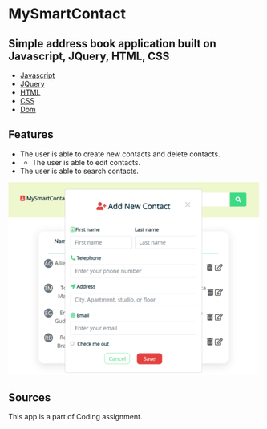 # MySmartContact

## Simple address book application built on Javascript, JQuery, HTML, CSS
* [Javascript](#Javascript)
* [JQuery](#JQuery)
* [HTML](#HTML)
* [CSS](#CSS)
* [Dom](#Dom)

## Features
* The user is able to create new contacts and delete contacts.
* * The user is able to edit contacts.
* The user is able to search contacts.

<img src="./img/img1.PNG" alt="MySmartContact" width="500">

## Sources
This app is a part of Coding assignment.
